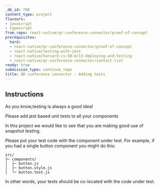 ```yaml
---
_db_id: 798
content_type: project
flavours:
- javascript
- typescript
from_repo: react-native/qr-conference-connector/proof-of-concept
prerequisites:
  hard:
  - react-native/qr-conference-connector/proof-of-concept
  - react-native/testing-with-jest
  - react-native/harvard-cs-50-m/13-deploying-and-testing
  - react-native/qr-conference-connector/contact-list
ready: true
submission_type: continue_repo
title: QR conference connector - Adding tests
---
```


## Instructions

As you know,testing is always a good idea!

Please add jest based unit tests to all your components

In this project we would like to see that you are making good use of snapshot testing.

Please put your test code with the component under test. For example, if you had a single button component you might do this:

```
src/
├─ components/
│  ├─ button.js
│  ├─ button.style.js
│  └─ button.test.js
```

In other words, your tests should be co-located with the code under test.